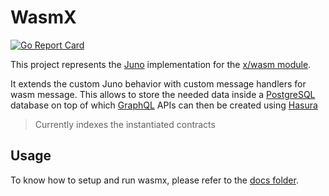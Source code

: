 # WasmX
[![Go Report Card](https://goreportcard.com/badge/github.com/disperze/wasmx)](https://goreportcard.com/report/github.com/disperze/wasmx)

This project represents the [Juno](https://github.com/desmos-labs/juno) implementation for
the [x/wasm module](https://github.com/cosmwasm/wasmd).

It extends the custom Juno behavior with custom message handlers for wasm message. This allows to store
the needed data inside a [PostgreSQL](https://www.postgresql.org/) database on top of
which [GraphQL](https://graphql.org/) APIs can then be created using [Hasura](https://hasura.io/)

> Currently indexes the instantiated contracts

## Usage
To know how to setup and run wasmx, please refer to the [docs folder](.docs).